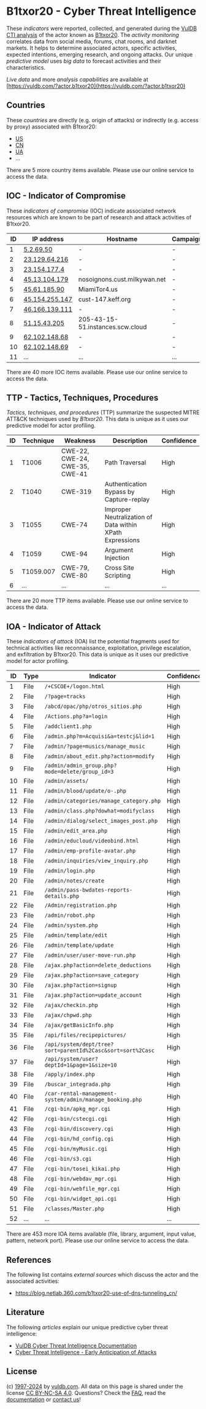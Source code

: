 # B1txor20 - Cyber Threat Intelligence

These _indicators_ were reported, collected, and generated during the [VulDB CTI analysis](https://vuldb.com/?kb.cti) of the actor known as [B1txor20](https://vuldb.com/?actor.b1txor20). The _activity monitoring_ correlates data from social media, forums, chat rooms, and darknet markets. It helps to determine associated actors, specific activities, expected intentions, emerging research, and ongoing attacks. Our unique _predictive model_ uses _big data_ to forecast activities and their characteristics.

_Live data_ and more _analysis capabilities_ are available at [https://vuldb.com/?actor.b1txor20](https://vuldb.com/?actor.b1txor20)

## Countries

These _countries_ are directly (e.g. origin of attacks) or indirectly (e.g. access by proxy) associated with B1txor20:

* [US](https://vuldb.com/?country.us)
* [CN](https://vuldb.com/?country.cn)
* [UA](https://vuldb.com/?country.ua)
* ...

There are 5 more country items available. Please use our online service to access the data.

## IOC - Indicator of Compromise

These _indicators of compromise_ (IOC) indicate associated network resources which are known to be part of research and attack activities of B1txor20.

ID | IP address | Hostname | Campaign | Confidence
-- | ---------- | -------- | -------- | ----------
1 | [5.2.69.50](https://vuldb.com/?ip.5.2.69.50) | - | - | High
2 | [23.129.64.216](https://vuldb.com/?ip.23.129.64.216) | - | - | High
3 | [23.154.177.4](https://vuldb.com/?ip.23.154.177.4) | - | - | High
4 | [45.13.104.179](https://vuldb.com/?ip.45.13.104.179) | nosoignons.cust.milkywan.net | - | High
5 | [45.61.185.90](https://vuldb.com/?ip.45.61.185.90) | MiamiTor4.us | - | High
6 | [45.154.255.147](https://vuldb.com/?ip.45.154.255.147) | cust-147.keff.org | - | High
7 | [46.166.139.111](https://vuldb.com/?ip.46.166.139.111) | - | - | High
8 | [51.15.43.205](https://vuldb.com/?ip.51.15.43.205) | 205-43-15-51.instances.scw.cloud | - | High
9 | [62.102.148.68](https://vuldb.com/?ip.62.102.148.68) | - | - | High
10 | [62.102.148.69](https://vuldb.com/?ip.62.102.148.69) | - | - | High
11 | ... | ... | ... | ...

There are 40 more IOC items available. Please use our online service to access the data.

## TTP - Tactics, Techniques, Procedures

_Tactics, techniques, and procedures_ (TTP) summarize the suspected MITRE ATT&CK techniques used by _B1txor20_. This data is unique as it uses our predictive model for actor profiling.

ID | Technique | Weakness | Description | Confidence
-- | --------- | -------- | ----------- | ----------
1 | T1006 | CWE-22, CWE-24, CWE-35, CWE-41 | Path Traversal | High
2 | T1040 | CWE-319 | Authentication Bypass by Capture-replay | High
3 | T1055 | CWE-74 | Improper Neutralization of Data within XPath Expressions | High
4 | T1059 | CWE-94 | Argument Injection | High
5 | T1059.007 | CWE-79, CWE-80 | Cross Site Scripting | High
6 | ... | ... | ... | ...

There are 20 more TTP items available. Please use our online service to access the data.

## IOA - Indicator of Attack

These _indicators of attack_ (IOA) list the potential fragments used for technical activities like reconnaissance, exploitation, privilege escalation, and exfiltration by B1txor20. This data is unique as it uses our predictive model for actor profiling.

ID | Type | Indicator | Confidence
-- | ---- | --------- | ----------
1 | File | `/+CSCOE+/logon.html` | High
2 | File | `/?page=tracks` | High
3 | File | `/abcd/opac/php/otros_sitios.php` | High
4 | File | `/Actions.php?a=login` | High
5 | File | `/addclient1.php` | High
6 | File | `/admin.php?m=Acquisi&a=testcj&lid=1` | High
7 | File | `/admin/?page=musics/manage_music` | High
8 | File | `/admin/about_edit.php?action=modify` | High
9 | File | `/admin/admin_group.php?mode=delete/group_id=3` | High
10 | File | `/admin/assets/` | High
11 | File | `/admin/blood/update/o-.php` | High
12 | File | `/admin/categories/manage_category.php` | High
13 | File | `/admin/class.php?dowhat=modifyclass` | High
14 | File | `/admin/dialog/select_images_post.php` | High
15 | File | `/admin/edit_area.php` | High
16 | File | `/admin/educloud/videobind.html` | High
17 | File | `/admin/emp-profile-avatar.php` | High
18 | File | `/admin/inquiries/view_inquiry.php` | High
19 | File | `/admin/login.php` | High
20 | File | `/admin/notes/create` | High
21 | File | `/admin/pass-bwdates-reports-details.php` | High
22 | File | `/Admin/registration.php` | High
23 | File | `/admin/robot.php` | High
24 | File | `/admin/system.php` | High
25 | File | `/admin/template/edit` | High
26 | File | `/admin/template/update` | High
27 | File | `/admin/user/user-move-run.php` | High
28 | File | `/ajax.php?action=delete_deductions` | High
29 | File | `/ajax.php?action=save_category` | High
30 | File | `/ajax.php?action=signup` | High
31 | File | `/ajax.php?action=update_account` | High
32 | File | `/ajax/checkin.php` | High
33 | File | `/ajax/chpwd.php` | High
34 | File | `/ajax/getBasicInfo.php` | High
35 | File | `/api/files/recipepictures/` | High
36 | File | `/api/system/dept/tree?sort=parentId%2Casc&sort=sort%2Casc` | High
37 | File | `/api/system/user?deptId=1&page=1&size=10` | High
38 | File | `/apply/index.php` | High
39 | File | `/buscar_integrada.php` | High
40 | File | `/car-rental-management-system/admin/manage_booking.php` | High
41 | File | `/cgi-bin/apkg_mgr.cgi` | High
42 | File | `/cgi-bin/cstecgi.cgi` | High
43 | File | `/cgi-bin/discovery.cgi` | High
44 | File | `/cgi-bin/hd_config.cgi` | High
45 | File | `/cgi-bin/myMusic.cgi` | High
46 | File | `/cgi-bin/s3.cgi` | High
47 | File | `/cgi-bin/tosei_kikai.php` | High
48 | File | `/cgi-bin/webdav_mgr.cgi` | High
49 | File | `/cgi-bin/webfile_mgr.cgi` | High
50 | File | `/cgi-bin/widget_api.cgi` | High
51 | File | `/classes/Master.php` | High
52 | ... | ... | ...

There are 453 more IOA items available (file, library, argument, input value, pattern, network port). Please use our online service to access the data.

## References

The following list contains _external sources_ which discuss the actor and the associated activities:

* https://blog.netlab.360.com/b1txor20-use-of-dns-tunneling_cn/

## Literature

The following _articles_ explain our unique predictive cyber threat intelligence:

* [VulDB Cyber Threat Intelligence Documentation](https://vuldb.com/?kb.cti)
* [Cyber Threat Intelligence - Early Anticipation of Attacks](https://www.scip.ch/en/?labs.20201022)

## License

(c) [1997-2024](https://vuldb.com/?kb.changelog) by [vuldb.com](https://vuldb.com/?kb.about). All data on this page is shared under the license [CC BY-NC-SA 4.0](https://creativecommons.org/licenses/by-nc-sa/4.0/). Questions? Check the [FAQ](https://vuldb.com/?kb.faq), read the [documentation](https://vuldb.com/?kb) or [contact us](https://vuldb.com/?contact)!
